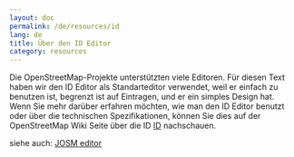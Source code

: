```yaml
---
layout: doc
permalink: /de/resources/id 
lang: de
title: Über den ID Editor
category: resources
---
```


Die OpenStreetMap-Projekte unterstützten viele Editoren. Für diesen Text haben wir den ID Editor als Standarteditor verwendet, weil er einfach zu benutzen ist, begrenzt ist auf Eintragen, und er ein simples Design hat. Wenn Sie mehr darüber erfahren möchten, wie man den ID Editor benutzt oder über die technischen Spezifikationen, können Sie dies auf der OpenStreetMap Wiki Seite über die ID [ID](http://wiki.openstreetmap.org/wiki/ID) nachschauen.

siehe auch: [JOSM editor](_posts/de/modules/resources/josm.md)
